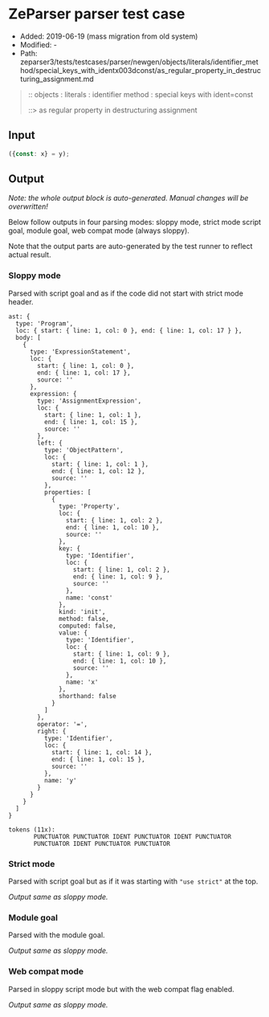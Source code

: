 # ZeParser parser test case

- Added: 2019-06-19 (mass migration from old system)
- Modified: -
- Path: zeparser3/tests/testcases/parser/newgen/objects/literals/identifier_method/special_keys_with_identx003dconst/as_regular_property_in_destructuring_assignment.md

> :: objects : literals : identifier method : special keys with ident=const
>
> ::> as regular property in destructuring assignment

## Input

`````js
({const: x} = y);
`````

## Output

_Note: the whole output block is auto-generated. Manual changes will be overwritten!_

Below follow outputs in four parsing modes: sloppy mode, strict mode script goal, module goal, web compat mode (always sloppy).

Note that the output parts are auto-generated by the test runner to reflect actual result.

### Sloppy mode

Parsed with script goal and as if the code did not start with strict mode header.

`````
ast: {
  type: 'Program',
  loc: { start: { line: 1, col: 0 }, end: { line: 1, col: 17 } },
  body: [
    {
      type: 'ExpressionStatement',
      loc: {
        start: { line: 1, col: 0 },
        end: { line: 1, col: 17 },
        source: ''
      },
      expression: {
        type: 'AssignmentExpression',
        loc: {
          start: { line: 1, col: 1 },
          end: { line: 1, col: 15 },
          source: ''
        },
        left: {
          type: 'ObjectPattern',
          loc: {
            start: { line: 1, col: 1 },
            end: { line: 1, col: 12 },
            source: ''
          },
          properties: [
            {
              type: 'Property',
              loc: {
                start: { line: 1, col: 2 },
                end: { line: 1, col: 10 },
                source: ''
              },
              key: {
                type: 'Identifier',
                loc: {
                  start: { line: 1, col: 2 },
                  end: { line: 1, col: 9 },
                  source: ''
                },
                name: 'const'
              },
              kind: 'init',
              method: false,
              computed: false,
              value: {
                type: 'Identifier',
                loc: {
                  start: { line: 1, col: 9 },
                  end: { line: 1, col: 10 },
                  source: ''
                },
                name: 'x'
              },
              shorthand: false
            }
          ]
        },
        operator: '=',
        right: {
          type: 'Identifier',
          loc: {
            start: { line: 1, col: 14 },
            end: { line: 1, col: 15 },
            source: ''
          },
          name: 'y'
        }
      }
    }
  ]
}

tokens (11x):
       PUNCTUATOR PUNCTUATOR IDENT PUNCTUATOR IDENT PUNCTUATOR
       PUNCTUATOR IDENT PUNCTUATOR PUNCTUATOR
`````

### Strict mode

Parsed with script goal but as if it was starting with `"use strict"` at the top.

_Output same as sloppy mode._

### Module goal

Parsed with the module goal.

_Output same as sloppy mode._

### Web compat mode

Parsed in sloppy script mode but with the web compat flag enabled.

_Output same as sloppy mode._

